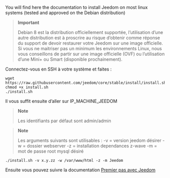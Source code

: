 You will find here the documentation to install Jeedom on most linux systems (tested and approved on the Debian distribution)

> **Important**
>
> Debian 8 est la distribution officiellement supportée, l’utilisation d’une autre distribution est à proscrire au risque d’obtenir comme réponse du support de devoir restaurer votre Jeedom sur une image officielle. Si vous ne maitriser pas un minimum les environnements Linux, nous vous conseillons de partir sur une image officielle (OVF) ou l’utilisation d’une Mini+ ou Smart (disponible prochainement).

Connectez-vous en SSH à votre système et faites :

    wget https://raw.githubusercontent.com/jeedom/core/stable/install/install.sh
    chmod +x install.sh
    ./install.sh

Il vous suffit ensuite d’aller sur IP\_MACHINE\_JEEDOM

> **Note**
>
> Les identifiants par défaut sont admin/admin

> **Note**
>
> Les arguments suivants sont utilisables : -v = version jeedom désirer -w = dossier webserver -z = installation dependances z-wave -m = mot de passe root mysql désiré

    ./install.sh -v x.y.zz -w /var/www/html -z -m Jeedom

Ensuite vous pouvez suivre la documentation [Premier pas avec Jeedom](https://www.jeedom.fr/doc/documentation/premiers-pas/fr_FR/doc-premiers-pas.html)


